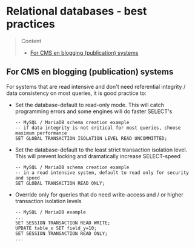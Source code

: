 # Relational databases - best practices

> Content
> - [For CMS en blogging (publication) systems](#for-cms-en-blogging-publication-systems)

## For CMS en blogging (publication) systems

For systems that are read intensive and don't need referential integrity / data consistency on most queries, it is good practice to:

- Set the database-default to read-only mode. This will catch programming errors and some engines will do faster SELECT's
    ```
    -- MySQL / MariaDB schema creation example
    -- if data integrity is not critical for most queries, choose maximum performance
    SET GLOBAL TRANSACTION ISOLATION LEVEL READ UNCOMMITTED;
    ```

- Set the database-default to the least strict transaction isolation level. This will prevent locking and dramatically increase SELECT-speed
    ```
    -- MySQL / MariaDB schema creation example
    -- in a read intensive system, default to read only for security and speed
    SET GLOBAL TRANSACTION READ ONLY;
  
- Override only for queries that do need write-access and / or higher transaction isolation levels 
    ```
    -- MySQL / MariaDB example
    ...
    SET SESSION TRANSACTION READ WRITE;
    UPDATE table_x SET field_y=10;
    SET SESSION TRANSACTION READ ONLY;
    ...
    ```
     


